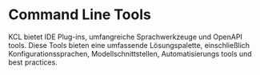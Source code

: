 # Command Line Tools

KCL bietet IDE Plug-ins, umfangreiche Sprachwerkzeuge und OpenAPI tools. Diese Tools bieten eine umfassende Lösungspalette, einschließlich Konfigurationssprachen, Modellschnittstellen, Automatisierungs tools und best practices.
